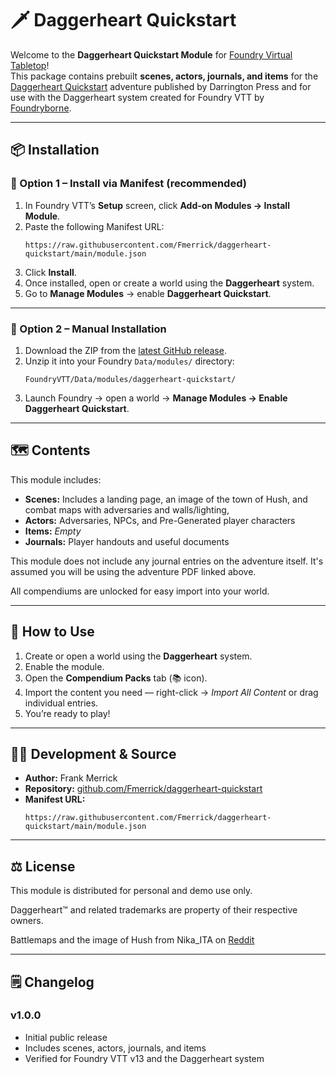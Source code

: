 # 🗡️ Daggerheart Quickstart

Welcome to the **Daggerheart Quickstart Module** for [Foundry Virtual Tabletop](https://foundryvtt.com/)!  
This package contains prebuilt **scenes, actors, journals, and items** for the [Daggerheart Quickstart](https://www.daggerheart.com/wp-content/uploads/2025/05/Quickstart-Adventure-5-20-2025.pdf) adventure published by Darrington Press and for use with the Daggerheart system created for Foundry VTT by [Foundryborne](https://foundryborne.online/).

---

## 📦 Installation

### 🧭 Option 1 – Install via Manifest (recommended)
1. In Foundry VTT’s **Setup** screen, click **Add-on Modules → Install Module**.  
2. Paste the following Manifest URL:
   ```
   https://raw.githubusercontent.com/Fmerrick/daggerheart-quickstart/main/module.json
   ```
3. Click **Install**.
4. Once installed, open or create a world using the **Daggerheart** system.  
5. Go to **Manage Modules** → enable **Daggerheart Quickstart**.

---

### 🧰 Option 2 – Manual Installation
1. Download the ZIP from the [latest GitHub release](https://github.com/Fmerrick/daggerheart-quickstart/releases).  
2. Unzip it into your Foundry `Data/modules/` directory:
   ```
   FoundryVTT/Data/modules/daggerheart-quickstart/
   ```
3. Launch Foundry → open a world → **Manage Modules → Enable Daggerheart Quickstart**.

---

## 🗺️ Contents

This module includes:
- **Scenes:** Includes a landing page, an image of the town of Hush, and combat maps with adversaries and walls/lighting,   
- **Actors:** Adversaries, NPCs, and Pre-Generated player characters
- **Items:** *Empty*
- **Journals:** Player handouts and useful documents

This module does not include any journal entries on the adventure itself. It's assumed you will be using the adventure PDF linked above.

All compendiums are unlocked for easy import into your world.

---

## 🧩 How to Use

1. Create or open a world using the **Daggerheart** system.  
2. Enable the module.  
3. Open the **Compendium Packs** tab (📚 icon).  
4. Import the content you need — right-click → *Import All Content* or drag individual entries.  
5. You’re ready to play!

---

## 🧑‍💻 Development & Source

- **Author:** Frank Merrick  
- **Repository:** [github.com/Fmerrick/daggerheart-quickstart](https://github.com/Fmerrick/daggerheart-quickstart)  
- **Manifest URL:**  
  ```
  https://raw.githubusercontent.com/Fmerrick/daggerheart-quickstart/main/module.json
  ```

---

## ⚖️ License

This module is distributed for personal and demo use only.  

Daggerheart™ and related trademarks are property of their respective owners.

Battlemaps and the image of Hush from Nika_ITA on [Reddit](https://www.reddit.com/r/daggerheart/comments/1bl19pk/maps_for_the_open_beta_quick_start_adventure/)


---

## 🗒️ Changelog

### v1.0.0
- Initial public release  
- Includes scenes, actors, journals, and items  
- Verified for Foundry VTT v13 and the Daggerheart system
